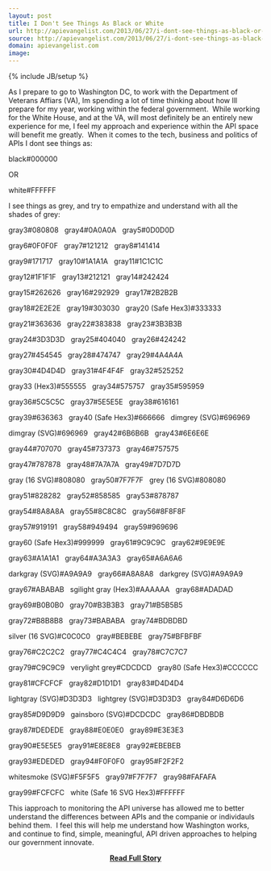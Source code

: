```yaml
---
layout: post
title: I Don't See Things As Black or White
url: http://apievangelist.com/2013/06/27/i-dont-see-things-as-black-or-white/
source: http://apievangelist.com/2013/06/27/i-dont-see-things-as-black-or-white/
domain: apievangelist.com
image: 
---
```

{% include JB/setup %}<p>As I prepare to go to Washington DC, to work with the Department of Veterans Affiars (VA), Im spending a lot of time thinking about how Ill prepare for my year, working within the federal government.&nbsp;
While working for the White House, and at the VA, will most definitely be an entirely new experience for me, I feel my approach and experience within the API space will benefit me greatly.&nbsp;
When it comes to the tech, business and politics of APIs I dont see things as:



black#000000
&nbsp;



OR



white#FFFFFF
&nbsp;



I see things as grey, and try to empathize and understand with all the shades of grey:



gray3#080808
&nbsp;
gray4#0A0A0A
&nbsp;
gray5#0D0D0D
&nbsp;


gray6#0F0F0F
&nbsp;
gray7#121212
&nbsp;
gray8#141414
&nbsp;


gray9#171717
&nbsp;
gray10#1A1A1A
&nbsp;
gray11#1C1C1C
&nbsp;


gray12#1F1F1F
&nbsp;
gray13#212121
&nbsp;
gray14#242424
&nbsp;


gray15#262626
&nbsp;
gray16#292929
&nbsp;
gray17#2B2B2B
&nbsp;


gray18#2E2E2E
&nbsp;
gray19#303030
&nbsp;
gray20 (Safe Hex3)#333333
&nbsp;


gray21#363636
&nbsp;
gray22#383838
&nbsp;
gray23#3B3B3B
&nbsp;


gray24#3D3D3D
&nbsp;
gray25#404040
&nbsp;
gray26#424242
&nbsp;


gray27#454545
&nbsp;
gray28#474747
&nbsp;
gray29#4A4A4A
&nbsp;


gray30#4D4D4D
&nbsp;
gray31#4F4F4F
&nbsp;
gray32#525252
&nbsp;


gray33 (Hex3)#555555
&nbsp;
gray34#575757
&nbsp;
gray35#595959
&nbsp;


gray36#5C5C5C
&nbsp;
gray37#5E5E5E
&nbsp;
gray38#616161
&nbsp;


gray39#636363
&nbsp;
gray40 (Safe Hex3)#666666
&nbsp;
dimgrey (SVG)#696969
&nbsp;


dimgray (SVG)#696969
&nbsp;
gray42#6B6B6B
&nbsp;
gray43#6E6E6E
&nbsp;


gray44#707070
&nbsp;
gray45#737373
&nbsp;
gray46#757575
&nbsp;


gray47#787878
&nbsp;
gray48#7A7A7A
&nbsp;
gray49#7D7D7D
&nbsp;


gray (16 SVG)#808080
&nbsp;
gray50#7F7F7F
&nbsp;
grey (16 SVG)#808080
&nbsp;


gray51#828282
&nbsp;
gray52#858585
&nbsp;
gray53#878787
&nbsp;


gray54#8A8A8A
&nbsp;
gray55#8C8C8C
&nbsp;
gray56#8F8F8F
&nbsp;


gray57#919191
&nbsp;
gray58#949494
&nbsp;
gray59#969696
&nbsp;


gray60 (Safe Hex3)#999999
&nbsp;
gray61#9C9C9C
&nbsp;
gray62#9E9E9E
&nbsp;


gray63#A1A1A1
&nbsp;
gray64#A3A3A3
&nbsp;
gray65#A6A6A6
&nbsp;


darkgray (SVG)#A9A9A9
&nbsp;
gray66#A8A8A8
&nbsp;
darkgrey (SVG)#A9A9A9
&nbsp;


gray67#ABABAB
&nbsp;
sgilight gray (Hex3)#AAAAAA
&nbsp;
gray68#ADADAD
&nbsp;


gray69#B0B0B0
&nbsp;
gray70#B3B3B3
&nbsp;
gray71#B5B5B5
&nbsp;


gray72#B8B8B8
&nbsp;
gray73#BABABA
&nbsp;
gray74#BDBDBD
&nbsp;


silver (16 SVG)#C0C0C0
&nbsp;
gray#BEBEBE
&nbsp;
gray75#BFBFBF
&nbsp;


gray76#C2C2C2
&nbsp;
gray77#C4C4C4
&nbsp;
gray78#C7C7C7
&nbsp;


gray79#C9C9C9
&nbsp;
verylight grey#CDCDCD
&nbsp;
gray80 (Safe Hex3)#CCCCCC
&nbsp;


gray81#CFCFCF
&nbsp;
gray82#D1D1D1
&nbsp;
gray83#D4D4D4
&nbsp;


lightgray (SVG)#D3D3D3
&nbsp;
lightgrey (SVG)#D3D3D3
&nbsp;
gray84#D6D6D6
&nbsp;


gray85#D9D9D9
&nbsp;
gainsboro (SVG)#DCDCDC
&nbsp;
gray86#DBDBDB
&nbsp;


gray87#DEDEDE
&nbsp;
gray88#E0E0E0
&nbsp;
gray89#E3E3E3
&nbsp;


gray90#E5E5E5
&nbsp;
gray91#E8E8E8
&nbsp;
gray92#EBEBEB
&nbsp;


gray93#EDEDED
&nbsp;
gray94#F0F0F0
&nbsp;
gray95#F2F2F2
&nbsp;


whitesmoke (SVG)#F5F5F5
&nbsp;
gray97#F7F7F7
&nbsp;
gray98#FAFAFA
&nbsp;


gray99#FCFCFC
&nbsp;
white (Safe 16 SVG Hex3)#FFFFFF
&nbsp;
&nbsp;&nbsp;



This iapproach to monitoring the API universe has allowed me to better understand the differences between APIs and the companie or individauls behind them.&nbsp;
I feel this will help me understand how Washington works, and continue to find, simple, meaningful, API driven approaches to helping our government innovate.</p>
<center><p><a href="http://apievangelist.com/2013/06/27/i-dont-see-things-as-black-or-white/" style='padding:25px; font-sze:18px; font-weight: bold;'>Read Full Story</a></p></center>
